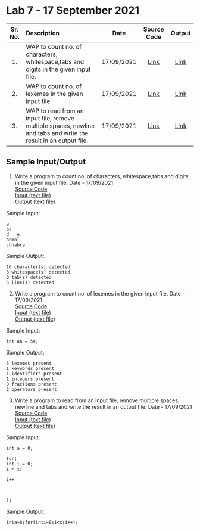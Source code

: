 # Lab 7 - 17 September 2021

| Sr. No. | Description | Date | Source Code | Output |
| :--: | :---- | :--: | :--: | :--: |
| 1. | WAP to count no. of characters, whitespace,tabs and digits in the given input file. | 17/09/2021 | [Link](./count_char_ws_nl/count_char_ws_nl.l) | [Link](./count_char_ws_nl/output.txt) |
| 2. | WAP to count no. of lexemes in the given input file. | 17/09/2021 | [Link](./count_lexemes/count_lexemes.l) | [Link](./count_lexemes/output.txt) |
| 3. | WAP to read from an input file, remove multiple spaces, newline and tabs and write the result in an output file. | 17/09/2021 | [Link](./remove_ws/remove_ws.l) | [Link](./remove_ws/output.txt) |

## Sample Input/Output

1. Write a program to count no. of characters, whitespace,tabs and digits in the given input file.
       Date - 17/09/2021<br>
       [Source Code](./count_char_ws_nl/count_char_ws_nl.l) <br>
       [Input (text file)](./count_char_ws_nl/input.txt) <br>
       [Output (text file)](./count_char_ws_nl/output.txt) <br>

Sample Input:
```
a
bc
d   e
anmol
chhabra
```

Sample Output:
```
16 character(s) detected
3 whitespace(s) detected
0 tab(s) detected
5 line(s) detected
```

2. Write a program to count no. of lexemes in the given input file.
       Date - 17/09/2021<br>
       [Source Code](./count_lexemes/count_lexemes.l) <br>
       [Input (text file)](./count_lexemes/input.txt) <br>
       [Output (text file)](./count_lexemes/output.txt) <br>

Sample Input:
```
int ab = 54;
```
Sample Output:
```
5 lexemes present
1 keywords present
1 identifiers present
1 integers present
0 fractions present
2 operators present
```

3. Write a program to read from an input file, remove multiple spaces, newline and tabs and write the result in an output file.
       Date - 17/09/2021<br>
       [Source Code](./remove_ws/remove_ws.l) <br>
       [Input (text file)](./remove_ws/input.txt) <br>
       [Output (text file)](./remove_ws/output.txt) <br>

Sample Input:
```
int a = 8;

for(
int i = 0; 
i < x; 

i++



);
```

Sample Output:
```
inta=8;for(inti=0;i<x;i++);
```
